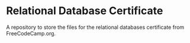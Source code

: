 # Relational Database Certificate
A repository to store the files for the relational databases certificate from FreeCodeCamp.org.
